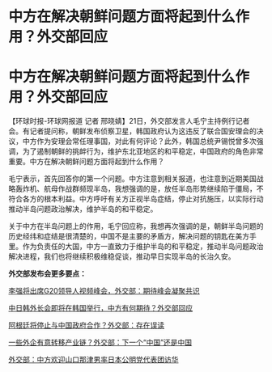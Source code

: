 # 中方在解决朝鲜问题方面将起到什么作用？外交部回应

# 中方在解决朝鲜问题方面将起到什么作用？外交部回应

【环球时报-环球网报道 记者
邢晓婧】21日，外交部发言人毛宁主持例行记者会。有记者提问称，朝鲜发布侦察卫星，韩国政府认为这违反了联合国安理会的决议，中方作为安理会常任理事国，对此有何评论？此外，韩国总统尹锡悦曾多次强调，为了遏制朝鲜的挑衅行为，维护东北亚地区的和平稳定，中国政府的角色非常重要。中方在解决朝鲜问题方面将起到什么作用？

毛宁表示，首先回答你的第一个问题。中方注意到相关报道，也注意到近期美国战略轰炸机、航母作战群频现半岛，我想强调的是，放任半岛形势继续陷于僵局，不符合各方的根本利益。中方呼吁有关方正视半岛症结，停止对抗施压，以实际行动推动半岛问题政治解决，维护半岛的和平稳定。

关于中方在半岛问题上的作用，毛宁回应称，我想再次强调的是，朝鲜半岛问题的历史经纬和症结是很清楚的，中国不是主要的矛盾方，解决问题的钥匙在美方手里。作为负责任的大国，中方一直致力于维护半岛的和平稳定，推动半岛问题政治解决进程，我们也将继续积极维稳促谈，推动早日实现半岛的长治久安。

**外交部发布会更多要点：**

[李强将出席G20领导人视频峰会，外交部：期待峰会凝聚共识](https://news.qq.com/rain/a/20231121A068N100)

[中日韩外长会即将在韩国举行，中方有何期待？外交部回应](https://news.qq.com/rain/a/20231121A063SA00)

[阿根廷将停止与中国政府合作？外交部：存在误读](https://news.qq.com/rain/a/20231121A068N400)

[一些外企有意转移产业链？外交部：下一个“中国”还是中国](https://news.qq.com/rain/a/20231121A068M300)

[外交部：中方欢迎山口那津男率日本公明党代表团访华](https://news.qq.com/rain/a/20231121A069KQ00)

